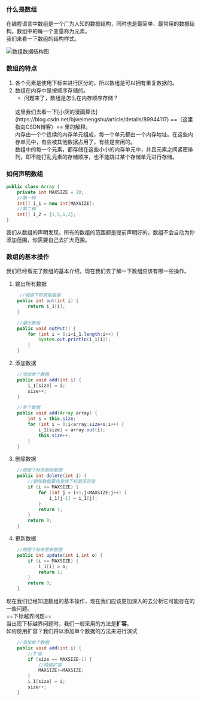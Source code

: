 ### 什么是数组
在编程语言中数组是一个广为人知的数据结构，同时也是最简单、最常用的数据结构。数组中的每一个变量称为元素。<br>
我们来看一下数组的结构样式。

![数组数据结构图]()

### 数组的特点
1. 各个元素是使用下标来进行区分的，所以数组是可以拥有重复数据的。<br>
2. 数组在内存中是按顺序存储的。
    - 问题来了，数组是怎么在内存顺序存储？<br>
    <br>
    这里我们去看一下[小灰的漫画算法](https://blog.csdn.net/bjweimengshu/article/details/89944117) ==（这里指向CSDN博客）== 里的解释。<br>
    内存由一个个连续的内存单元组成，每一个单元都由一个内存地址。在这些内存单元中，有些被其他数据占用了，有些是空闲的。<br>   
    数组中的每一个元素，都存储在这些小小的内存单元中，并且元素之间紧密排列，即不能打乱元素的存储顺序，也不能跳过某个存储单元进行存储。<br>

### 如何声明数组
```java
public class Array {
    private int MAXSIZE = 20;
    //第一种
    int[] i_1 = new int[MAXSIZE];
    //第二种
    int[] i_2 = {1,5,1,2};
}
```
我们从数组的声明发现，所有的数组的范围都是提前声明好的，数组不会自动为你添加范围，你需要自己去扩大范围。
### 数组的基本操作
我们已经看完了数组的基本介绍，现在我们去了解一下数组应该有哪一些操作。

1. 输出所有数据
```java
     //根据下标获取数据
    public int out(int i) {
        return i_1[i];
    }

    //遍历数组
    public void outPut() {
        for (int i = 0;i<i_1.length;i++) {
            System.out.println(i_1[i]);
        }
    }
```
2. 添加数据
```java
    //添加单个数据
    public void add(int i) {
        i_1[size] = i;
        size++;
    }

    //多个数据
    public void add(Array array) {
        int s = this.size;
        for (int i = 0;i<array.size+s;i++) {
            i_1[size] = array.out(i);
            this.size++;
        }
    }
```
3. 删除数据
```java
    //根据下标来删除数据
    public int delete(int i) {
        //删除数据要先查找下标是否存在
        if (i <= MAXSIZE) {
            for (int j = i+1;j<MAXSIZE;j++) {
                i_1[j-1] = i_1[j];
            }
            return 1;
        }
        return 0;
    }
```
4. 更新数据
```java
    //根据下标来更新数据
    public int update(int i,int o) {
        if (i <= MAXSIZE) {
            i_1[i] = o;
            return 1;
        }
        return 0;
    }
```

现在我们已经知道数组的基本操作，现在我们应该更加深入的去分析它可能存在的一些问题。<br>
==下标越界问题==<br>
当出现下标越界问题时，我们一般采用的方法是**扩容**。<br>
如何使用扩容？我们将以添加单个数据的方法来进行演试
```java
    //添加单个数据
    public void add(int i) {
        //扩容
        if (size == MAXSIZE-1) {
            //两倍扩容
            MAXSIZE+=MAXSIZE;
        }
        i_1[size] = i;
        size++;
    }
```